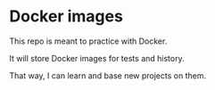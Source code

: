 # Docker images

This repo is meant to practice with Docker.

It will store Docker images for tests and history.

That way, I can learn and base new projects on them.
